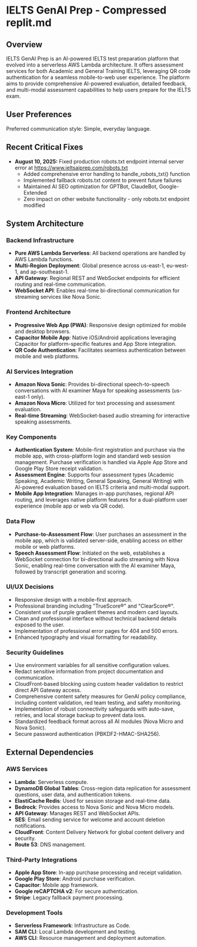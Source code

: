 # IELTS GenAI Prep - Compressed replit.md

## Overview
IELTS GenAI Prep is an AI-powered IELTS test preparation platform that evolved into a serverless AWS Lambda architecture. It offers assessment services for both Academic and General Training IELTS, leveraging QR code authentication for a seamless mobile-to-web user experience. The platform aims to provide comprehensive AI-powered evaluation, detailed feedback, and multi-modal assessment capabilities to help users prepare for the IELTS exam.

## User Preferences
Preferred communication style: Simple, everyday language.

## Recent Critical Fixes
- **August 10, 2025:** Fixed production robots.txt endpoint internal server error at https://www.ieltsaiprep.com/robots.txt
  - Added comprehensive error handling to handle_robots_txt() function
  - Implemented fallback robots.txt content to prevent future failures
  - Maintained AI SEO optimization for GPTBot, ClaudeBot, Google-Extended
  - Zero impact on other website functionality - only robots.txt endpoint modified

## System Architecture

### Backend Infrastructure
- **Pure AWS Lambda Serverless**: All backend operations are handled by AWS Lambda functions.
- **Multi-Region Deployment**: Global presence across us-east-1, eu-west-1, and ap-southeast-1.
- **API Gateway**: Regional REST and WebSocket endpoints for efficient routing and real-time communication.
- **WebSocket API**: Enables real-time bi-directional communication for streaming services like Nova Sonic.

### Frontend Architecture
- **Progressive Web App (PWA)**: Responsive design optimized for mobile and desktop browsers.
- **Capacitor Mobile App**: Native iOS/Android applications leveraging Capacitor for platform-specific features and App Store integration.
- **QR Code Authentication**: Facilitates seamless authentication between mobile and web platforms.

### AI Services Integration
- **Amazon Nova Sonic**: Provides bi-directional speech-to-speech conversations with AI examiner Maya for speaking assessments (us-east-1 only).
- **Amazon Nova Micro**: Utilized for text processing and assessment evaluation.
- **Real-time Streaming**: WebSocket-based audio streaming for interactive speaking assessments.

### Key Components
- **Authentication System**: Mobile-first registration and purchase via the mobile app, with cross-platform login and standard web session management. Purchase verification is handled via Apple App Store and Google Play Store receipt validation.
- **Assessment Engine**: Supports four assessment types (Academic Speaking, Academic Writing, General Speaking, General Writing) with AI-powered evaluation based on IELTS criteria and multi-modal support.
- **Mobile App Integration**: Manages in-app purchases, regional API routing, and leverages native platform features for a dual-platform user experience (mobile app or web via QR code).

### Data Flow
- **Purchase-to-Assessment Flow**: User purchases an assessment in the mobile app, which is validated server-side, enabling access on either mobile or web platforms.
- **Speech Assessment Flow**: Initiated on the web, establishes a WebSocket connection for bi-directional audio streaming with Nova Sonic, enabling real-time conversation with the AI examiner Maya, followed by transcript generation and scoring.

### UI/UX Decisions
- Responsive design with a mobile-first approach.
- Professional branding including "TrueScore®" and "ClearScore®".
- Consistent use of purple gradient themes and modern card layouts.
- Clean and professional interface without technical backend details exposed to the user.
- Implementation of professional error pages for 404 and 500 errors.
- Enhanced typography and visual formatting for readability.

### Security Guidelines
- Use environment variables for all sensitive configuration values.
- Redact sensitive information from project documentation and communication.
- CloudFront-based blocking using custom header validation to restrict direct API Gateway access.
- Comprehensive content safety measures for GenAI policy compliance, including content validation, red team testing, and safety monitoring.
- Implementation of robust connectivity safeguards with auto-save, retries, and local storage backup to prevent data loss.
- Standardized feedback format across all AI modules (Nova Micro and Nova Sonic).
- Secure password authentication (PBKDF2-HMAC-SHA256).

## External Dependencies

### AWS Services
- **Lambda**: Serverless compute.
- **DynamoDB Global Tables**: Cross-region data replication for assessment questions, user data, and authentication tokens.
- **ElastiCache Redis**: Used for session storage and real-time data.
- **Bedrock**: Provides access to Nova Sonic and Nova Micro models.
- **API Gateway**: Manages REST and WebSocket APIs.
- **SES**: Email sending service for welcome and account deletion notifications.
- **CloudFront**: Content Delivery Network for global content delivery and security.
- **Route 53**: DNS management.

### Third-Party Integrations
- **Apple App Store**: In-app purchase processing and receipt validation.
- **Google Play Store**: Android purchase verification.
- **Capacitor**: Mobile app framework.
- **Google reCAPTCHA v2**: For secure authentication.
- **Stripe**: Legacy fallback payment processing.

### Development Tools
- **Serverless Framework**: Infrastructure as Code.
- **SAM CLI**: Local Lambda development and testing.
- **AWS CLI**: Resource management and deployment automation.